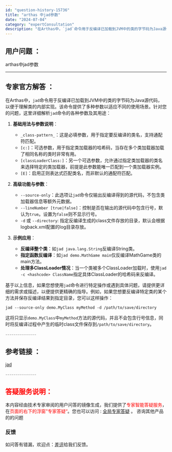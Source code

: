 ```yaml
---
id: "question-history-15736"
title: "arthas 中jad参数"
date: "2024-07-04"
category: "expertConsultation"
description: "在Arthas中，`jad`命令用于反编译已加载到JVM中的类的字节码为Java源代码，以便于理解类的内部实现。该命令提供了多种参数以适应不同的使用场景。针对您的问题，这里详细解析`jad`命令的各种参数及其用途：1. **基础用法与参数说明**：   - `_class-pattern_`：这是必"
---
```


## 用户问题 ：

arthas中jad参数

---

## 专家官方解答 ：

在Arthas中，`jad`命令用于反编译已加载到JVM中的类的字节码为Java源代码，以便于理解类的内部实现。该命令提供了多种参数以适应不同的使用场景。针对您的问题，这里详细解析`jad`命令的各种参数及其用途：

1. **基础用法与参数说明**：

   - `_class-pattern_`：这是必填参数，用于指定要反编译的类名，支持通配符匹配。
   - `[c:]`：可选参数，用于指定类加载器的哈希码，当存在多个类加载器加载了相同名称的类时非常有用。
   - `[classLoaderClass:]`：另一个可选参数，允许通过指定类加载器的类名来选择特定的类加载器，前提是此参数能唯一匹配到一个类加载器实例。
   - `[E]`：启用正则表达式匹配类名，而非默认的通配符匹配。

2. **高级功能与参数**：

   - `--source-only`：此选项让`jad`命令仅输出反编译得到的源代码，不包含类加载器信息等额外元数据。
   - `--lineNumber [true|false]`：控制是否在输出的源代码中包含行号，默认为`true`。设置为`false`则不显示行号。
   - `-d` 或 `--directory`: 指定反编译生成的class文件存放的目录，默认会根据logback.xml配置的log目录存放。

3. **示例应用**：
   - **反编译整个类**：如`jad java.lang.String`反编译String类。
   - **指定函数反编译**：如`jad demo.MathGame main`仅反编译MathGame类的main方法。
   - **处理多ClassLoader情况**：当一个类被多个ClassLoader加载时，使用`jad -c <hashcode> ClassName`指定具体ClassLoader的哈希码来反编译。

基于以上信息，如果您想使用`jad`命令进行特定操作或遇到具体问题，请提供更详细的需求或描述，以便提供更精确的指导。例如，如果您想要反编译特定类的某个方法并保存反编译结果到指定目录，您可以这样操作：

```shell
jad --source-only demo.MyClass myMethod -d /path/to/save/directory
```

这将只显示`demo.MyClass`中`myMethod`方法的源代码，并且不会包含行号信息，同时将反编译过程中产生的临时class文件保存到`/path/to/save/directory`。

<font color="#949494">---------------</font>

## 参考链接 ：

[jad](../jad.md)

<font color="#949494">---------------</font>

## <font color="#FF0000">答疑服务说明：</font>

本内容经由技术专家审阅的用户问答的镜像生成，我们提供了<font color="#FF0000">专家智能答疑服务</font>，在<font color="#FF0000">页面的右下的浮窗”专家答疑“</font>。您也可以访问 : [全局专家答疑](https://answer.opensource.alibaba.com/docs/intro) 。 咨询其他产品的的问题

### 反馈

如问答有错漏，欢迎点：[差评](https://ai.nacos.io/user/feedbackByEnhancerGradePOJOID?enhancerGradePOJOId=16093)给我们反馈。
